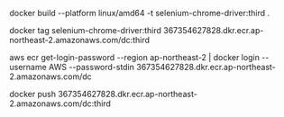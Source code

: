 docker build --platform linux/amd64 -t selenium-chrome-driver:third .

docker tag selenium-chrome-driver:third 367354627828.dkr.ecr.ap-northeast-2.amazonaws.com/dc:third

aws ecr get-login-password --region ap-northeast-2 | docker login --username AWS --password-stdin 367354627828.dkr.ecr.ap-northeast-2.amazonaws.com/dc

docker push 367354627828.dkr.ecr.ap-northeast-2.amazonaws.com/dc:third